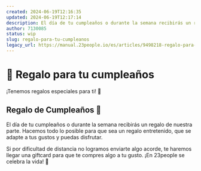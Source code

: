 ```yaml
---
created: 2024-06-19T12:16:35
updated: 2024-06-19T12:17:14
description: El día de tu cumpleaños o durante la semana recibirás un regalo de nuestra parte.
author: 7130085
status: wip
slug: regalo-para-tu-cumpleanos
legacy_url: https://manual.23people.io/es/articles/9498218-regalo-para-tu-cumpleanos
---
```


# 🎉 Regalo para tu cumpleaños

¡Tenemos regalos especiales para ti! 🎁

## Regalo de Cumpleaños 🎂

El día de tu cumpleaños o durante la semana recibirás un regalo de nuestra
parte. Hacemos todo lo posible para que sea un regalo entretenido, que se
adapte a tus gustos y puedas disfrutar.

Si por dificultad de distancia no logramos enviarte algo acorde, te haremos
llegar una giftcard para que te compres algo a tu gusto. ¡En 23people se
celebra la vida! 🥳


